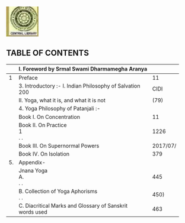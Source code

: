 ![](_page_0_Picture_0.jpeg)

## TABLE OF CONTENTS

|    | l. Foreword by Srmal Swami Dharmamegha Aranya               |          |
|----|-------------------------------------------------------------|----------|
| 1  | Preface                                                     | 11       |
|    | 3. Introductory :- I. Indian Philosophy of Salvation<br>200 | CIDI     |
|    | II. Yoga, what it is, and what it is not                    | (79)     |
|    | 4. Yoga Philosophy of Patanjali :-                          |          |
|    | Book I. On Concentration                                    | 11       |
|    | Book II. On Practice<br>1<br>. .                            | 1226     |
|    | Book III. On Supernormal Powers                             | 2017/07/ |
|    | Book IV. On Isolation                                       | 379      |
| 5. | Appendix-                                                   |          |
|    | Jnana Yoga<br>A.<br>. .                                     | 445      |
|    | B. Collection of Yoga Aphorisms<br>. .                      | 450)     |
|    | C. Diacritical Marks and Glossary of Sanskrit<br>words used | 463      |